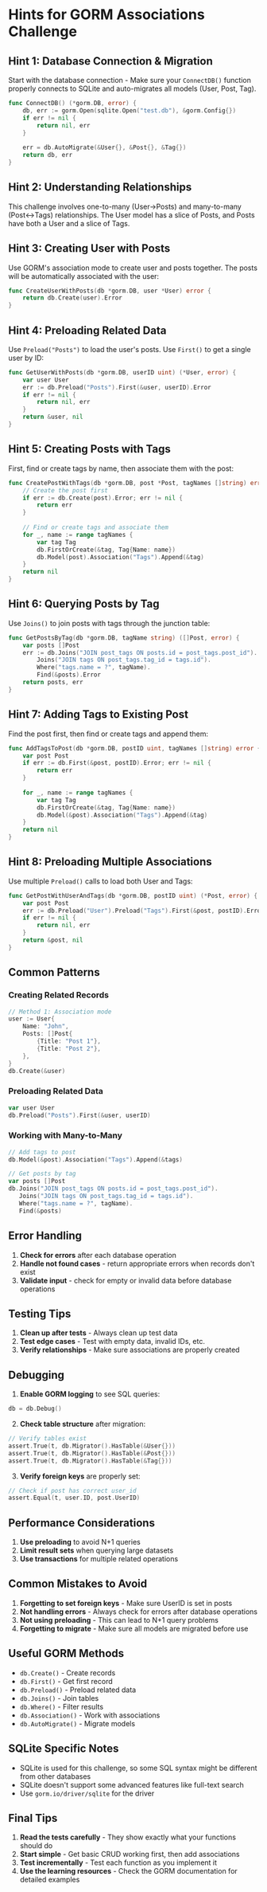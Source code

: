 # Hints for GORM Associations Challenge

## Hint 1: Database Connection & Migration

Start with the database connection - Make sure your `ConnectDB()` function properly connects to SQLite and auto-migrates all models (User, Post, Tag).

```go
func ConnectDB() (*gorm.DB, error) {
    db, err := gorm.Open(sqlite.Open("test.db"), &gorm.Config{})
    if err != nil {
        return nil, err
    }
    
    err = db.AutoMigrate(&User{}, &Post{}, &Tag{})
    return db, err
}
```

## Hint 2: Understanding Relationships

This challenge involves one-to-many (User→Posts) and many-to-many (Post↔Tags) relationships. The User model has a slice of Posts, and Posts have both a User and a slice of Tags.

## Hint 3: Creating User with Posts

Use GORM's association mode to create user and posts together. The posts will be automatically associated with the user:

```go
func CreateUserWithPosts(db *gorm.DB, user *User) error {
    return db.Create(user).Error
}
```

## Hint 4: Preloading Related Data

Use `Preload("Posts")` to load the user's posts. Use `First()` to get a single user by ID:

```go
func GetUserWithPosts(db *gorm.DB, userID uint) (*User, error) {
    var user User
    err := db.Preload("Posts").First(&user, userID).Error
    if err != nil {
        return nil, err
    }
    return &user, nil
}
```

## Hint 5: Creating Posts with Tags

First, find or create tags by name, then associate them with the post:

```go
func CreatePostWithTags(db *gorm.DB, post *Post, tagNames []string) error {
    // Create the post first
    if err := db.Create(post).Error; err != nil {
        return err
    }
    
    // Find or create tags and associate them
    for _, name := range tagNames {
        var tag Tag
        db.FirstOrCreate(&tag, Tag{Name: name})
        db.Model(post).Association("Tags").Append(&tag)
    }
    return nil
}
```

## Hint 6: Querying Posts by Tag

Use `Joins()` to join posts with tags through the junction table:

```go
func GetPostsByTag(db *gorm.DB, tagName string) ([]Post, error) {
    var posts []Post
    err := db.Joins("JOIN post_tags ON posts.id = post_tags.post_id").
        Joins("JOIN tags ON post_tags.tag_id = tags.id").
        Where("tags.name = ?", tagName).
        Find(&posts).Error
    return posts, err
}
```

## Hint 7: Adding Tags to Existing Post

Find the post first, then find or create tags and append them:

```go
func AddTagsToPost(db *gorm.DB, postID uint, tagNames []string) error {
    var post Post
    if err := db.First(&post, postID).Error; err != nil {
        return err
    }
    
    for _, name := range tagNames {
        var tag Tag
        db.FirstOrCreate(&tag, Tag{Name: name})
        db.Model(&post).Association("Tags").Append(&tag)
    }
    return nil
}
```

## Hint 8: Preloading Multiple Associations

Use multiple `Preload()` calls to load both User and Tags:

```go
func GetPostWithUserAndTags(db *gorm.DB, postID uint) (*Post, error) {
    var post Post
    err := db.Preload("User").Preload("Tags").First(&post, postID).Error
    if err != nil {
        return nil, err
    }
    return &post, nil
}
```

## Common Patterns

### Creating Related Records
```go
// Method 1: Association mode
user := User{
    Name: "John",
    Posts: []Post{
        {Title: "Post 1"},
        {Title: "Post 2"},
    },
}
db.Create(&user)
```

### Preloading Related Data
```go
var user User
db.Preload("Posts").First(&user, userID)
```

### Working with Many-to-Many
```go
// Add tags to post
db.Model(&post).Association("Tags").Append(&tags)

// Get posts by tag
var posts []Post
db.Joins("JOIN post_tags ON posts.id = post_tags.post_id").
   Joins("JOIN tags ON post_tags.tag_id = tags.id").
   Where("tags.name = ?", tagName).
   Find(&posts)
```

## Error Handling

1. **Check for errors** after each database operation
2. **Handle not found cases** - return appropriate errors when records don't exist
3. **Validate input** - check for empty or invalid data before database operations

## Testing Tips

1. **Clean up after tests** - Always clean up test data
2. **Test edge cases** - Test with empty data, invalid IDs, etc.
3. **Verify relationships** - Make sure associations are properly created

## Debugging

1. **Enable GORM logging** to see SQL queries:
```go
db = db.Debug()
```

2. **Check table structure** after migration:
```go
// Verify tables exist
assert.True(t, db.Migrator().HasTable(&User{}))
assert.True(t, db.Migrator().HasTable(&Post{}))
assert.True(t, db.Migrator().HasTable(&Tag{}))
```

3. **Verify foreign keys** are properly set:
```go
// Check if post has correct user_id
assert.Equal(t, user.ID, post.UserID)
```

## Performance Considerations

1. **Use preloading** to avoid N+1 queries
2. **Limit result sets** when querying large datasets
3. **Use transactions** for multiple related operations

## Common Mistakes to Avoid

1. **Forgetting to set foreign keys** - Make sure UserID is set in posts
2. **Not handling errors** - Always check for errors after database operations
3. **Not using preloading** - This can lead to N+1 query problems
4. **Forgetting to migrate** - Make sure all models are migrated before use

## Useful GORM Methods

- `db.Create()` - Create records
- `db.First()` - Get first record
- `db.Preload()` - Preload related data
- `db.Joins()` - Join tables
- `db.Where()` - Filter results
- `db.Association()` - Work with associations
- `db.AutoMigrate()` - Migrate models

## SQLite Specific Notes

- SQLite is used for this challenge, so some SQL syntax might be different from other databases
- SQLite doesn't support some advanced features like full-text search
- Use `gorm.io/driver/sqlite` for the driver

## Final Tips

1. **Read the tests carefully** - They show exactly what your functions should do
2. **Start simple** - Get basic CRUD working first, then add associations
3. **Test incrementally** - Test each function as you implement it
4. **Use the learning resources** - Check the GORM documentation for detailed examples 